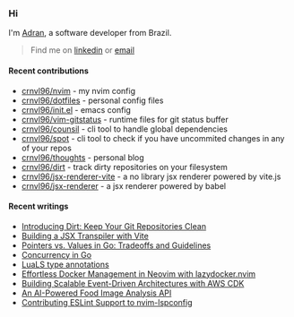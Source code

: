 ### Hi

I'm [Adran](https://crnvl96.dev), a software developer from Brazil.

> Find me on [linkedin](https://www.linkedin.com/in/adrancarnavale/) or [email](mailto:adran@hey.com)

#### Recent contributions
- [crnvl96/nvim](https://github.com/crnvl96/nvim) - my nvim config
- [crnvl96/dotfiles](https://github.com/crnvl96/dotfiles) - personal config files
- [crnvl96/init.el](https://github.com/crnvl96/init.el) - emacs config
- [crnvl96/vim-gitstatus](https://github.com/crnvl96/vim-gitstatus) - runtime files for git status buffer
- [crnvl96/counsil](https://github.com/crnvl96/counsil) - cli tool to handle global dependencies
- [crnvl96/spot](https://github.com/crnvl96/spot) - cli tool to check if you have uncommited changes in any of your repos
- [crnvl96/thoughts](https://github.com/crnvl96/thoughts) - personal blog
- [crnvl96/dirt](https://github.com/crnvl96/dirt) - track dirty repositories on your filesystem
- [crnvl96/jsx-renderer-vite](https://github.com/crnvl96/jsx-renderer-vite) - a no library jsx renderer powered by vite.js
- [crnvl96/jsx-renderer](https://github.com/crnvl96/jsx-renderer) - a jsx renderer powered by babel

#### Recent writings
- [Introducing Dirt: Keep Your Git Repositories Clean](http://crnvl96.dev/posts/2025-10-18-dirt_helps_keeping_your_repos_clean/)
- [Building a JSX Transpiler with Vite](http://crnvl96.dev/posts/2025-10-10-building_an_jsx_transpiler_with_vite/)
- [Pointers vs. Values in Go: Tradeoffs and Guidelines](http://crnvl96.dev/posts/2025-09-29-pointers_vs_values_in_go/)
- [Concurrency in Go](http://crnvl96.dev/posts/2025-09-26-concurrency-in-go/)
- [LuaLS type annotations](http://crnvl96.dev/posts/2025-08-31-lua-ls-type-annotations-guide/)
- [Effortless Docker Management in Neovim with lazydocker.nvim](http://crnvl96.dev/posts/2025-08-24-effortless-docker-management-in-neovim-with-lazydocker-nvim/)
- [Building Scalable Event-Driven Architectures with AWS CDK](http://crnvl96.dev/posts/2025-07-30-building-scalable-event-driven-architectures-with-aws-cdk/)
- [An AI-Powered Food Image Analysis API](http://crnvl96.dev/posts/2025-05-11-an-ai-powered-food-image-analysis-api/)
- [Contributing ESLint Support to nvim-lspconfig](http://crnvl96.dev/posts/2025-04-27-contributing-eslint-support-to-nvim-lspconfig/)

